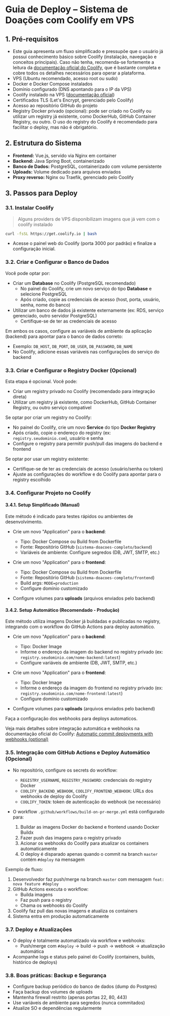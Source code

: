# Guia de Deploy – Sistema de Doações com Coolify em VPS

## 1. Pré-requisitos

- Este guia apresenta um fluxo simplificado e pressupõe que o usuário já possui conhecimento básico sobre Coolify (instalação, navegação e conceitos principais). Caso não tenha, recomenda-se fortemente a leitura da [documentação oficial do Coolify](https://coolify.io/docs), que é bastante completa e cobre todos os detalhes necessários para operar a plataforma.
- VPS (Ubuntu recomendado, acesso root ou sudo)
- Docker e Docker Compose instalados
- Domínio configurado (DNS apontando para o IP da VPS)
- Coolify instalado na VPS ([documentação oficial](https://coolify.io/docs))
- Certificados TLS (Let's Encrypt, gerenciado pelo Coolify)
- Acesso ao repositório GitHub do projeto
- Registry Docker privado (opcional): pode ser criado no Coolify ou utilizar um registry já existente, como DockerHub, GitHub Container Registry, ou outro. O uso do registry do Coolify é recomendado para facilitar o deploy, mas não é obrigatório.

## 2. Estrutura do Sistema

- **Frontend:** Vue.js, servido via Nginx em container
- **Backend:** Java Spring Boot, containerizado
- **Banco de Dados:** PostgreSQL, containerizado com volume persistente
- **Uploads:** Volume dedicado para arquivos enviados
- **Proxy reverso:** Nginx ou Traefik, gerenciado pelo Coolify

## 3. Passos para Deploy

### 3.1. Instalar Coolify

> Alguns providers de VPS disponibilizam imagens que já vem com o coolify instalado

```bash
curl -fsSL https://get.coolify.io | bash
```

- Acesse o painel web do Coolify (porta 3000 por padrão) e finalize a configuração inicial.

### 3.2. Criar e Configurar o Banco de Dados

Você pode optar por:

- Criar um **Database** no Coolify (PostgreSQL recomendado)
  - No painel do Coolify, crie um novo serviço do tipo **Database** e selecione PostgreSQL
  - Após criado, copie as credenciais de acesso (host, porta, usuário, senha, nome do banco)
- Utilizar um banco de dados já existente externamente (ex: RDS, serviço gerenciado, outro servidor PostgreSQL)
  - Certifique-se de ter as credenciais de acesso

Em ambos os casos, configure as variáveis de ambiente da aplicação (backend) para apontar para o banco de dados correto:

- Exemplo: `DB_HOST`, `DB_PORT`, `DB_USER`, `DB_PASSWORD`, `DB_NAME`
- No Coolify, adicione essas variáveis nas configurações do serviço do backend

### 3.3. Criar e Configurar o Registry Docker (Opcional)

Esta etapa é opcional. Você pode:

- Criar um registry privado no Coolify (recomendado para integração direta)
- Utilizar um registry já existente, como DockerHub, GitHub Container Registry, ou outro serviço compatível

Se optar por criar um registry no Coolify:

- No painel do Coolify, crie um novo **Service** do tipo **Docker Registry**
- Após criado, copie o endereço do registry (ex: `registry.seudominio.com`), usuário e senha
- Configure o registry para permitir push/pull das imagens do backend e frontend

Se optar por usar um registry existente:

- Certifique-se de ter as credenciais de acesso (usuário/senha ou token)
- Ajuste as configurações do workflow e do Coolify para apontar para o registry escolhido

### 3.4. Configurar Projeto no Coolify

#### 3.4.1. Setup Simplificado (Manual)

Este método é indicado para testes rápidos ou ambientes de desenvolvimento.

- Crie um novo "Application" para o **backend**:

  - Tipo: Docker Compose ou Build from Dockerfile
  - Fonte: Repositório GitHub (`sistema-doacoes-completo/backend`)
  - Variáveis de ambiente: Configure segredos (DB, JWT, SMTP, etc.)

- Crie um novo "Application" para o **frontend**:

  - Tipo: Docker Compose ou Build from Dockerfile
  - Fonte: Repositório GitHub (`sistema-doacoes-completo/frontend`)
  - Build args: `MODE=production`
  - Configure domínio customizado

- Configure volumes para **uploads** (arquivos enviados pelo backend)

#### 3.4.2. Setup Automático (Recomendado - Produção)

Este método utiliza imagens Docker já buildadas e publicadas no registry, integrando com o workflow do GitHub Actions para deploy automático.

- Crie um novo "Application" para o **backend**:

  - Tipo: Docker Image
  - Informe o endereço da imagem do backend no registry privado (ex: `registry.seudominio.com/nome-backend:latest`)
  - Configure variáveis de ambiente (DB, JWT, SMTP, etc.)

- Crie um novo "Application" para o **frontend**:

  - Tipo: Docker Image
  - Informe o endereço da imagem do frontend no registry privado (ex: `registry.seudominio.com/nome-frontend:latest`)
  - Configure domínio customizado

- Configure volumes para **uploads** (arquivos enviados pelo backend)

Faça a configuração dos webhooks para deploys automaticos.

Veja mais detalhes sobre integração automática e webhooks na documentação oficial do Coolify: [Automatic commit deployments with webhooks (optional)](https://coolify.io/docs/knowledge-base/git/github/integration#automatic-commit-deployments-with-webhooks-optional)

### 3.5. Integração com GitHub Actions e Deploy Automático (Opcional)

- No repositório, configure os secrets do workflow:

  - `REGISTRY_USERNAME`, `REGISTRY_PASSWORD`: credenciais do registry Docker
  - `COOLIFY_BACKEND_WEBHOOK`, `COOLIFY_FRONTEND_WEBHOOK`: URLs dos webhooks de deploy do Coolify
  - `COOLIFY_TOKEN`: token de autenticação do webhook (se necessário)

- O workflow `.github/workflows/build-on-pr-merge.yml` está configurado para:
  1. Buildar as imagens Docker do backend e frontend usando Docker Buildx
  2. Fazer push das imagens para o registry privado
  3. Acionar os webhooks do Coolify para atualizar os containers automaticamente
  4. O deploy é disparado apenas quando o commit na branch `master` contém `#deploy` na mensagem

Exemplo de fluxo:

1. Desenvolvedor faz push/merge na branch `master` com mensagem `feat: nova feature #deploy`
2. GitHub Actions executa o workflow:
   - Builda imagens
   - Faz push para o registry
   - Chama os webhooks do Coolify
3. Coolify faz pull das novas imagens e atualiza os containers
4. Sistema entra em produção automaticamente

### 3.7. Deploy e Atualizações

- O deploy é totalmente automatizado via workflow e webhooks:
  - Push/merge com `#deploy` → build → push → webhook → atualização automática
- Acompanhe logs e status pelo painel do Coolify (containers, builds, histórico de deploys)

### 3.8. Boas práticas: Backup e Segurança

- Configure backup periódico do banco de dados (dump do Postgres)
- Faça backup dos volumes de uploads
- Mantenha firewall restrito (apenas portas 22, 80, 443)
- Use variáveis de ambiente para segredos (nunca commitados)
- Atualize SO e dependências regularmente
